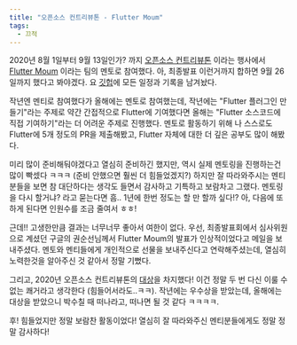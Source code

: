 ```yaml
---
title: "오픈소스 컨트리뷰톤 - Flutter Moum"
tags:
  - 끄적
---
```


2020년 8월 1일부터 9월 13일인가? 까지 [오픈소스 컨트리뷰톤](https://www.oss.kr/contributhon) 이라는 행사에서 [Flutter Moum](https://www.oss.kr/contributhon_project/show/ca0290ed-1a7b-41a1-9baa-ec8afc3e1772) 이라는 팀의 멘토로 참여했다.
아, 최종발표 이런거까지 합하면 9월 26일까지 했다고 봐야겠다.
요 [깃헙](https://github.com/flutter-moum/flutter-moum)에 모든 일정과 기록을 남겨놨다.

작년엔 멘티로 참여했다가 올해에는 멘토로 참여했는데, 작년에는 "Flutter 플러그인 만들기"라는 주제로 약간 간접적으로 Flutter에 기여했다면
올해는 "Flutter 소스코드에 직접 기여하기"라는 더 어려운 주제로 진행했다.
멘토로 활동하기 위해 나 스스로도 Flutter에 5개 정도의 PR을 제출해봤고, Flutter 자체에 대한 더 깊은 공부도 많이 해봤다.

미리 많이 준비해둬야겠다고 열심히 준비하긴 했지만, 역시 실제 멘토링을 진행하는건 많이 빡셌다 ㅋㅋㅋ (준비 안했으면 훨씬 더 힘들었겠지?)
하지만 잘 따라와주시는 멘티분들을 보면 참 대단하다는 생각도 들면서 감사하고 기특하고 보람차고 그랬다.
멘토링을 다시 할거냐? 라고 묻는다면 흠.. 1년에 한번 정도는 할 만 할까 싶다!?
아, 다음에 또 하게 된다면 인원수를 조금 줄여서 ㅎㅎ!

근데!! 고생한만큼 결과는 너무너무 좋아서 여한이 없다. 우선, 최종발표회에서 심사위원으로 계셨던 구글의 권순선님께서 Flutter Moum의 발표가 인상적이었다고 메일을 보내주셨다.
멘토와 멘티들에게 개인적으로 선물을 보내주신다고 연락해주셨는데, 열심히 노력한것을 알아주신 것 같아서 정말 기뻤다.

그리고, 2020년 오픈소스 컨트리뷰톤의 [대상](https://www.oss.kr/contributhon_notice/show/bf01f047-eb8e-429a-a986-3560bf6d691e)을 차지했다! 
이건 정말 두 번 다신 이룰 수 없는 쾌거라고 생각한다 (힘들어서라도..ㅋㅋ). 작년에는 우수상을 받았는데, 올해에는 대상을 받았으니 박수칠 때 떠나라고, 떠나면 될 것 같다 ㅋㅋㅋㅋ.

후! 힘들었지만 정말 보람찬 활동이었다!
열심히 잘 따라와주신 멘티분들에게도 정말 정말 감사하다!
